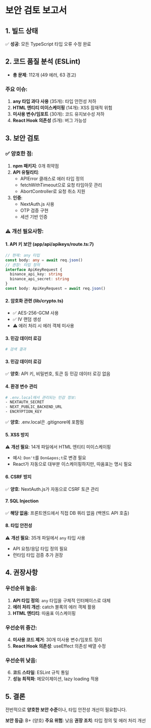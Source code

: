 # 보안 검토 보고서

## 1. 빌드 상태
✅ **성공**: 모든 TypeScript 타입 오류 수정 완료

## 2. 코드 품질 분석 (ESLint)
- **총 문제**: 112개 (49 에러, 63 경고)

### 주요 이슈:
1. **any 타입 과다 사용** (35개): 타입 안전성 저하
2. **HTML 엔티티 미이스케이핑** (14개): XSS 잠재적 위험
3. **미사용 변수/임포트** (30개): 코드 유지보수성 저하
4. **React Hook 의존성** (5개): 버그 가능성

## 3. 보안 검토

### ✅ 양호한 점:
1. **npm 패키지**: 0개 취약점
2. **API 유틸리티**: 
   - APIError 클래스로 에러 타입 정의
   - fetchWithTimeout으로 요청 타임아웃 관리
   - AbortController로 요청 취소 지원
3. **인증**:
   - NextAuth.js 사용
   - OTP 검증 구현
   - 세션 기반 인증

### ⚠️ 개선 필요사항:

#### 1. API 키 보안 (app/api/apikeys/route.ts:7)
```typescript
// 현재: any 타입
const body: any = await req.json()
// 권장: 타입 정의
interface ApiKeyRequest {
  binance_api_key: string
  binance_api_secret: string
}
const body: ApiKeyRequest = await req.json()
```

#### 2. 암호화 관련 (lib/crypto.ts)
- ✅ AES-256-GCM 사용
- ✅ IV 랜덤 생성
- ⚠️ 에러 처리 시 에러 객체 미사용

#### 3. 민감 데이터 로깅
```bash
# 검색 결과
```

#### 3. 민감 데이터 로깅
✅ **양호**: API 키, 비밀번호, 토큰 등 민감 데이터 로깅 없음

#### 4. 환경 변수 관리
```bash
# .env.local에서 관리되는 민감 정보:
- NEXTAUTH_SECRET
- NEXT_PUBLIC_BACKEND_URL
- ENCRYPTION_KEY
```
✅ **양호**: .env.local은 .gitignore에 포함됨

#### 5. XSS 방지
⚠️ **개선 필요**: 14개 파일에서 HTML 엔티티 미이스케이핑
- 예시: `Don't`를 `Don&apos;t`로 변경 필요
- React가 자동으로 대부분 이스케이핑하지만, 따옴표는 명시 필요

#### 6. CSRF 방지
✅ **양호**: NextAuth.js가 자동으로 CSRF 토큰 관리

#### 7. SQL Injection
✅ **해당 없음**: 프론트엔드에서 직접 DB 쿼리 없음 (백엔드 API 호출)

#### 8. 타입 안전성
⚠️ **개선 필요**: 35개 파일에서 `any` 타입 사용
- API 요청/응답 타입 정의 필요
- 런타임 타입 검증 추가 권장

## 4. 권장사항

### 우선순위 높음:
1. **API 타입 정의**: `any` 타입을 구체적 인터페이스로 대체
2. **에러 처리 개선**: catch 블록의 에러 객체 활용
3. **HTML 엔티티**: 따옴표 이스케이핑

### 우선순위 중간:
4. **미사용 코드 제거**: 30개 미사용 변수/임포트 정리
5. **React Hook 의존성**: useEffect 의존성 배열 수정

### 우선순위 낮음:
6. **코드 스타일**: ESLint 규칙 통일
7. **성능 최적화**: 메모이제이션, lazy loading 적용

## 5. 결론

전반적으로 **양호한 보안 수준**이나, 타입 안전성 개선이 필요합니다.

**보안 등급**: B+ (양호)
**주요 위험**: 낮음
**권장 조치**: 타입 정의 및 에러 처리 개선
